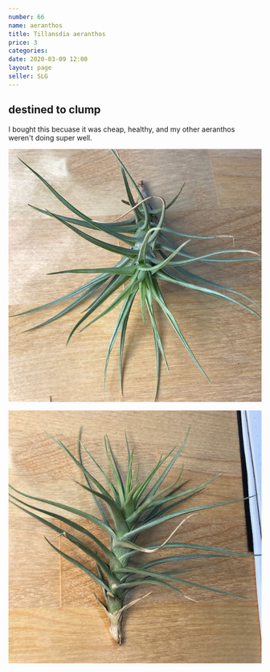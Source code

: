 ```yaml
---
number: 66
name: aeranthos
title: Tillansdia aeranthos
price: 3
categories: 
date: 2020-03-09 12:00
layout: page
seller: SLG
---
```

## destined to clump

I bought this becuase it was cheap, healthy, and my other aeranthos weren't doing super well.

!["Tillandsia aerantos"](/i/IMG_6018.jpeg "Tillandsia aerantos")

!["Tillandsia aerantos"](/i/IMG_6019.jpeg "Tillandsia aerantos")
